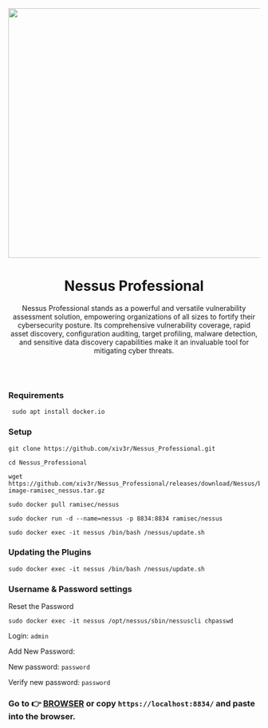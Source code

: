 <img width="1100" height="500" src="https://github.com/xiv3r/Nessus_Professional/blob/main/6296008.jpeg">

# <h1 align="center">Nessus Professional</h1>

<p align="center">Nessus Professional stands as a powerful and versatile vulnerability assessment solution, empowering organizations of all sizes to fortify their cybersecurity posture. Its comprehensive vulnerability coverage, rapid asset discovery, configuration auditing, target profiling, malware detection, and sensitive data discovery capabilities make it an invaluable tool for mitigating cyber threats. </p>
<br></br>



### Requirements

     sudo apt install docker.io


### Setup

    git clone https://github.com/xiv3r/Nessus_Professional.git

    cd Nessus_Professional

    wget https://github.com/xiv3r/Nessus_Professional/releases/download/Nessus/backup-image-ramisec_nessus.tar.gz
    
    sudo docker pull ramisec/nessus
    
    sudo docker run -d --name=nessus -p 8834:8834 ramisec/nessus
    
    sudo docker exec -it nessus /bin/bash /nessus/update.sh


### Updating the Plugins

    sudo docker exec -it nessus /bin/bash /nessus/update.sh


### Username & Password settings 

Reset the Password

    sudo docker exec -it nessus /opt/nessus/sbin/nessuscli chpasswd


Login: `admin`

Add New Password:

New password: `password`

Verify new password: `password`


### Go to 👉 [BROWSER](https://localhost:8834) or copy `https://localhost:8834/` and paste into the browser.
